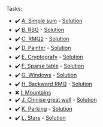 Tasks:
- :heavy_check_mark: [A. Simple sum](https://codeforces.com/group/QmrArgR1Jp/contest/269449/problem/A?locale=en) - [Solution](https://github.com/AntonAsmirko/Algorithms/blob/main/SegmentTree/A.cpp)
 - :heavy_check_mark: [B. RSQ](https://codeforces.com/group/QmrArgR1Jp/contest/269449/problem/B) - [Solution](https://github.com/AntonAsmirko/Algorithms/blob/main/SegmentTree/B.java)
- :heavy_check_mark: [C. RMQ2](https://codeforces.com/group/QmrArgR1Jp/contest/269449/problem/C) - [Solution](https://github.com/AntonAsmirko/Algorithms/blob/main/SegmentTree/C.java)
- :heavy_check_mark: [D. Painter](https://codeforces.com/group/QmrArgR1Jp/contest/269449/problem/D) - [Solution](https://github.com/AntonAsmirko/Algorithms/blob/main/SegmentTree/D.java)
- :heavy_check_mark: [E. Cryptografy](https://codeforces.com/group/QmrArgR1Jp/contest/269449/problem/E?locale=en) - [Solution](https://github.com/AntonAsmirko/Algorithms/blob/main/SegmentTree/E.java)
- :heavy_check_mark: [F. Sparse table](https://codeforces.com/group/QmrArgR1Jp/contest/269449/problem/F) - [Solution](https://github.com/AntonAsmirko/Algorithms/blob/main/SegmentTree/F.cpp)
- :heavy_check_mark: [G. Windows](https://codeforces.com/group/QmrArgR1Jp/contest/269449/problem/G) - [Solution](https://github.com/AntonAsmirko/Algorithms/blob/main/SegmentTree/G.java)
- :heavy_check_mark: [H. Backward RMQ](https://codeforces.com/group/QmrArgR1Jp/contest/269449/problem/H) - [Solution](https://github.com/AntonAsmirko/Algorithms/blob/main/SegmentTree/H.java)
- :x: [I. Mountains](https://codeforces.com/group/QmrArgR1Jp/contest/269449/problem/I?locale=en)
- :heavy_check_mark: [J. Chinise great wall](https://codeforces.com/group/QmrArgR1Jp/contest/269449/problem/J?locale=en) - [Solution](https://github.com/AntonAsmirko/Algorithms/blob/main/SegmentTree/J.java)
- :heavy_check_mark: [K. Parking](https://codeforces.com/group/QmrArgR1Jp/contest/269449/problem/K?locale=en) - [Solution](https://github.com/AntonAsmirko/Algorithms/blob/main/SegmentTree/K.java)
- :heavy_check_mark: [L. Stars](https://codeforces.com/group/QmrArgR1Jp/contest/269449/problem/L?locale=en) - [Solution](https://github.com/AntonAsmirko/Algorithms/blob/main/SegmentTree/L.java)
